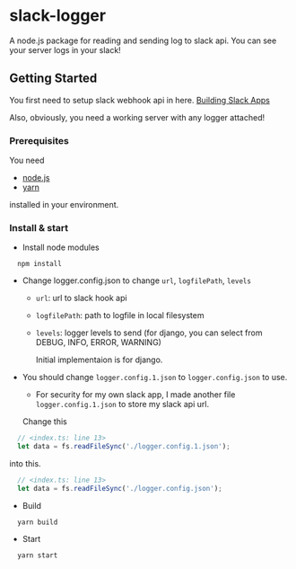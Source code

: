 # slack-logger

A node.js package for reading and sending log to slack api. 
You can see your server logs in your slack!

## Getting Started

You first need to setup slack webhook api in here. [Building Slack Apps](https://api.slack.com/slack-apps)

Also, obviously, you need a working server with any logger attached! 

### Prerequisites

You need 
 * [node.js](https://nodejs.org/en/download/)
 * [yarn](https://yarnpkg.com/lang/en/docs/install/#debian-stable)
 
installed in your environment.


### Install & start
* Install node modules
```
  npm install
```

* Change logger.config.json to change `url`, `logfilePath`, `levels`
  * `url`: url to slack hook api
  * `logfilePath`: path to logfile in local filesystem
  * `levels`: logger levels to send (for django, you can select from DEBUG, INFO, ERROR, WARNING)

    Initial implementaion is for django.


* You should change `logger.config.1.json` to `logger.config.json` to use.
  * For security for my own slack app, I made another file `logger.config.1.json` to store my slack api url.

  Change this
```javascript
  // <index.ts: line 13>
  let data = fs.readFileSync('./logger.config.1.json');
```
  into this.
```javascript
  // <index.ts: line 13>
  let data = fs.readFileSync('./logger.config.json');
```


* Build
```
  yarn build
```


* Start
```
  yarn start
```
